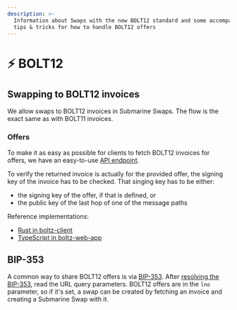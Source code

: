 ```yaml
---
description: >-
  Information about Swaps with the new BOLT12 standard and some accompanying
  tips & tricks for how to handle BOLT12 offers
---
```


# ⚡ BOLT12

## Swapping to BOLT12 invoices

We allow swaps to BOLT12 invoices in Submarine Swaps. The flow is the exact same
as with BOLT11 invoices.

### Offers

To make it as easy as possible for clients to fetch BOLT12 invoices for offers,
we have an easy-to-use
[API endpoint](https://api.boltz.exchange/swagger#/Lightning/post_lightning__currency__bolt12_fetch).

To verify the returned invoice is actually for the provided offer, the signing
key of the invoice has to be checked. That singing key has to be either:

- the signing key of the offer, if that is defined, or
- the public key of the last hop of one of the message paths

Reference implementations:

- [Rust in boltz-client](https://github.com/BoltzExchange/boltz-client/blob/63a2bdd8a7729d45fe0c9b7a016a847bc5a83976/lightning/lib/bolt12/src/lib.rs#L113)
- [TypeScript in boltz-web-app](https://github.com/BoltzExchange/boltz-web-app/blob/f94e7cdb31946ccbc4bd5d2f4f29086ca63c7335/src/utils/invoice.ts#L261)

## BIP-353

A common way to share BOLT12 offers is via
[BIP-353](https://github.com/bitcoin/bips/blob/master/bip-0353.mediawiki). After
[resolving the BIP-353](https://github.com/bitcoin/bips/blob/master/bip-0353.mediawiki#resolution),
read the URL query parameters. BOLT12 offers are in the `lno` parameter, so if
it's set, a swap can be created by fetching an invoice and creating a Submarine
Swap with it.
